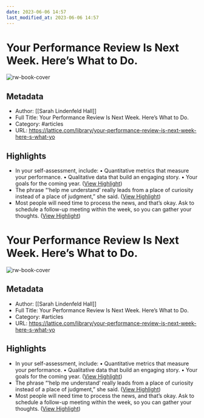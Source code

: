 ```yaml
---
date: 2023-06-06 14:57
last_modified_at: 2023-06-06 14:57
---
```

# Your Performance Review Is Next Week. Here’s What to Do.

![rw-book-cover](https://lattice.com/wp-content/uploads/2018/09/performance-review-next-week.jpg)

## Metadata
- Author: [[Sarah Lindenfeld Hall]]
- Full Title: Your Performance Review Is Next Week. Here’s What to Do.
- Category: #articles
- URL: https://lattice.com/library/your-performance-review-is-next-week-here-s-what-yo

## Highlights
- In your self-assessment, include:
  • Quantitative metrics that measure your performance.
  • Qualitative data that build an engaging story.
  • Your goals for the coming year. ([View Highlight](https://read.readwise.io/read/01h1w4edvtqvprrs3gcstkg10s))
- The phrase “‘help me understand’ really leads from a place of curiosity instead of a place of judgment,” she said. ([View Highlight](https://read.readwise.io/read/01h1w4gc0xm1jtr3ye78nectdg))
- Most people will need time to process the news, and that’s okay. Ask to schedule a follow-up meeting within the week, so you can gather your thoughts. ([View Highlight](https://read.readwise.io/read/01h1w4grajrjdeg5yc0we05ag1))
# Your Performance Review Is Next Week. Here’s What to Do.

![rw-book-cover](https://lattice.com/wp-content/uploads/2018/09/performance-review-next-week.jpg)

## Metadata
- Author: [[Sarah Lindenfeld Hall]]
- Full Title: Your Performance Review Is Next Week. Here’s What to Do.
- Category: #articles
- URL: https://lattice.com/library/your-performance-review-is-next-week-here-s-what-yo

## Highlights
- In your self-assessment, include:
  • Quantitative metrics that measure your performance.
  • Qualitative data that build an engaging story.
  • Your goals for the coming year. ([View Highlight](https://read.readwise.io/read/01h1w4edvtqvprrs3gcstkg10s))
- The phrase “‘help me understand’ really leads from a place of curiosity instead of a place of judgment,” she said. ([View Highlight](https://read.readwise.io/read/01h1w4gc0xm1jtr3ye78nectdg))
- Most people will need time to process the news, and that’s okay. Ask to schedule a follow-up meeting within the week, so you can gather your thoughts. ([View Highlight](https://read.readwise.io/read/01h1w4grajrjdeg5yc0we05ag1))
